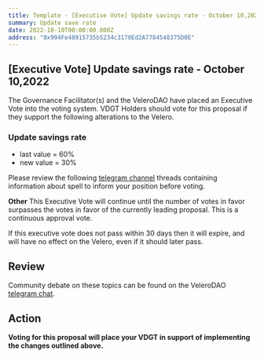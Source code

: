 ```yaml
---
title: Template - [Executive Vote] Update savings rate - October 10,2022
summary: Update save rate
date: 2022-10-10T00:00:00.000Z
address: "0x994Fe48915735b5234c3170Ed2A7784548375D0E"
---
```

## [Executive Vote] Update savings rate - October 10,2022

The Governance Facilitator(s) and the VeleroDAO have placed an Executive Vote into the voting system. VDGT Holders should vote for this proposal if they support the following alterations to the Velero.

### Update savings rate
 - last value = 60%
 - new value = 30%

Please review the following [telegram channel](https://t.me/velerodao) threads containing information about spell to inform your position before voting.

**Other**
This Executive Vote will continue until the number of votes in favor surpasses the votes in favor of the currently leading proposal. This is a continuous approval vote. 

If this executive vote does not pass within 30 days then it will expire, and will have no effect on the Velero, even if it should later pass. 

## Review

Community debate on these topics can be found on the VeleroDAO  [telegram chat](https://t.me/velero_chat). 


## Action

**Voting for this proposal will place your VDGT in support of implementing the changes outlined above.**
